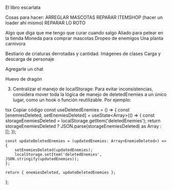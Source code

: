 El libro escarlata

Cosas para hacer:
ARREGLAR MASCOTAS
REPARAR ITEMSHOP (hacer un loader ahí mismo)
REPARAR LO ROTO

Algo que diga que me tengo que curar cuando salgo
Aliado para pelear en la tienda
Moneda para comprar mascotas
Dropeo de enemigos
Una planta carnívora


Bestiario de criaturas derrotadas y cantidad.
Imágenes de clases
Carga y descarga de personaje

Agregarle un chat



Huevo de dragón


3. Centralizar el manejo de localStorage:
Para evitar inconsistencias, considera mover toda la lógica de manejo de deletedEnemies a un único lugar, como un hook o función reutilizable. Por ejemplo:

tsx
Copiar código
const useDeletedEnemies = () => {
    const [enemiesDeleted, setEnemiesDeleted] = useState<Array<EnemieDeleted>>(() => {
        const storageEnemiesDeleted = localStorage.getItem('deletedEnemies');
        return storageEnemiesDeleted ? JSON.parse(storageEnemiesDeleted) as Array<EnemieDeleted> : [];
    });

    const updateDeletedEnemies = (updatedEnemies: Array<EnemieDeleted>) => {
        setEnemiesDeleted(updatedEnemies);
        localStorage.setItem('deletedEnemies', JSON.stringify(updatedEnemies));
    };

    return { enemiesDeleted, updateDeletedEnemies };
};

